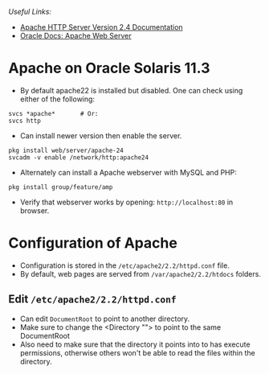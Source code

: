 *Useful Links:*
- [Apache HTTP Server Version 2.4 Documentation](http://httpd.apache.org/docs/2.4/)
- [Oracle Docs: Apache Web Server](https://docs.oracle.com/cd/E53394_01/html/E54831/gnvhs.html)

# Apache on Oracle Solaris 11.3
- By default apache22 is installed but disabled. One can check using either of the following:
```
svcs *apache*       # Or:
svcs http
```
- Can install newer version then enable the server.
```
pkg install web/server/apache-24
svcadm -v enable /network/http:apache24
```
- Alternately can install a Apache webserver with MySQL and PHP:
```
pkg install group/feature/amp
```
- Verify that webserver works by opening: `http://localhost:80` in browser.

# Configuration of Apache
- Configuration is stored in the `/etc/apache2/2.2/httpd.conf` file.
- By default, web pages are served from `/var/apache2/2.2/htdocs` folders.

## Edit `/etc/apache2/2.2/httpd.conf`

- Can edit `DocumentRoot` to point to another directory.
- Make sure to change the <Directory ""> to point to the same DocumentRoot
- Also need to make sure that the directory it points into to has execute permissions, otherwise others won't be able to read the files within the directory.
